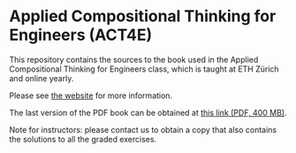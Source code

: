 # Applied Compositional Thinking for Engineers (ACT4E)

This repository contains the sources to the book used in the Applied Compositional Thinking for Engineers class, which is taught at ETH Zürich and online yearly.

Please see [the website][website] for more information.

The last version of the PDF book can be obtained at [this link (PDF, 400 MB)][pdf].

Note for instructors: please contact us to obtain a copy that also contains the solutions to all the graded exercises.

[pdf]: https://z7-stage-act4e-book.zuper.ai/sync/ACT4E/ACT4E/alphubel-prod/build/last/build-public/ACT4E-public.pdf
[website]: https://applied-compositional-thinking.engineering/

